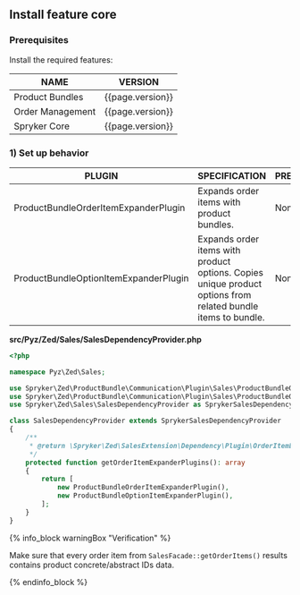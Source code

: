 

## Install feature core

### Prerequisites

Install the required features:

| NAME | VERSION |
| --- | --- |
| Product Bundles | {{page.version}} |
| Order Management | {{page.version}} |
| Spryker Core | {{page.version}} |

### 1) Set up behavior


| PLUGIN | SPECIFICATION | PREREQUISITES | NAMESPACE |
| --- | --- | --- | --- |
| ProductBundleOrderItemExpanderPlugin | Expands order items with product bundles. | None | Spryker\Zed\ProductBundle\Communication\Plugin\Sales |
| ProductBundleOptionItemExpanderPlugin | Expands order items with product options. Copies unique product options from related bundle items to bundle. | None | Spryker\Zed\ProductBundle\Communication\Plugin\Sales |

**src/Pyz/Zed/Sales/SalesDependencyProvider.php**

```php
<?php

namespace Pyz\Zed\Sales;

use Spryker\Zed\ProductBundle\Communication\Plugin\Sales\ProductBundleOptionItemExpanderPlugin;
use Spryker\Zed\ProductBundle\Communication\Plugin\Sales\ProductBundleOrderItemExpanderPlugin;
use Spryker\Zed\Sales\SalesDependencyProvider as SprykerSalesDependencyProvider;

class SalesDependencyProvider extends SprykerSalesDependencyProvider
{
    /**
     * @return \Spryker\Zed\SalesExtension\Dependency\Plugin\OrderItemExpanderPluginInterface[]
     */
    protected function getOrderItemExpanderPlugins(): array
    {
        return [
            new ProductBundleOrderItemExpanderPlugin(),
            new ProductBundleOptionItemExpanderPlugin(),
        ];
    }
}
```

{% info_block warningBox "Verification" %}

Make sure that every order item from `SalesFacade::getOrderItems()` results contains product concrete/abstract IDs data.

{% endinfo_block %}
